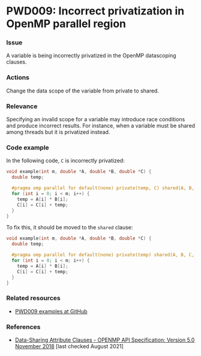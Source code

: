 # PWD009: Incorrect privatization in OpenMP parallel region

### Issue

A variable is being incorrectly privatized in the OpenMP datascoping clauses.

### Actions

Change the data scope of the variable from private to shared.

### Relevance

Specifying an invalid scope for a variable may introduce race conditions and
produce incorrect results. For instance, when a variable must be shared among
threads but it is privatized instead.

### Code example

In the following code, `C` is incorrectly privatized:

```c
void example(int m, double *A, double *B, double *C) {
  double temp;

  #pragma omp parallel for default(none) private(temp, C) shared(A, B, m)
  for (int i = 0; i < m; i++) {
    temp = A[i] * B[i];
    C[i] = C[i] + temp;
  }
}
```

To fix this, it should be moved to the `shared` clause:

```c
void example(int m, double *A, double *B, double *C) {
  double temp;

  #pragma omp parallel for default(none) private(temp) shared(A, B, C, m)
  for (int i = 0; i < m; i++) {
    temp = A[i] * B[i];
    C[i] = C[i] + temp;
  }
}
```

### Related resources

* [PWD009 examples at GitHub](/Checks/PWD009)

### References

* [Data-Sharing Attribute Clauses - OPENMP API Specification: Version 5.0 November 2018](https://www.openmp.org/spec-html/5.0/openmpsu106.html)
[last checked August 2021]
